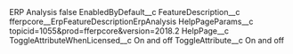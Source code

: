 <?xml version="1.0" encoding="UTF-8"?>
<CustomMetadata xmlns="http://soap.sforce.com/2006/04/metadata" xmlns:xsi="http://www.w3.org/2001/XMLSchema-instance" xmlns:xsd="http://www.w3.org/2001/XMLSchema">
    <label>ERP Analysis</label>
    <protected>false</protected>
    <values>
        <field>EnabledByDefault__c</field>
        <value xsi:nil="true"/>
    </values>
    <values>
        <field>FeatureDescription__c</field>
        <value xsi:type="xsd:string">fferpcore__ErpFeatureDescriptionErpAnalysis</value>
    </values>
    <values>
        <field>HelpPageParams__c</field>
        <value xsi:type="xsd:string">topicid=1055&amp;prod=fferpcore&amp;version=2018.2</value>
    </values>
    <values>
        <field>HelpPage__c</field>
        <value xsi:nil="true"/>
    </values>
    <values>
        <field>ToggleAttributeWhenLicensed__c</field>
        <value xsi:type="xsd:string">On and off</value>
    </values>
    <values>
        <field>ToggleAttribute__c</field>
        <value xsi:type="xsd:string">On and off</value>
    </values>
</CustomMetadata>

